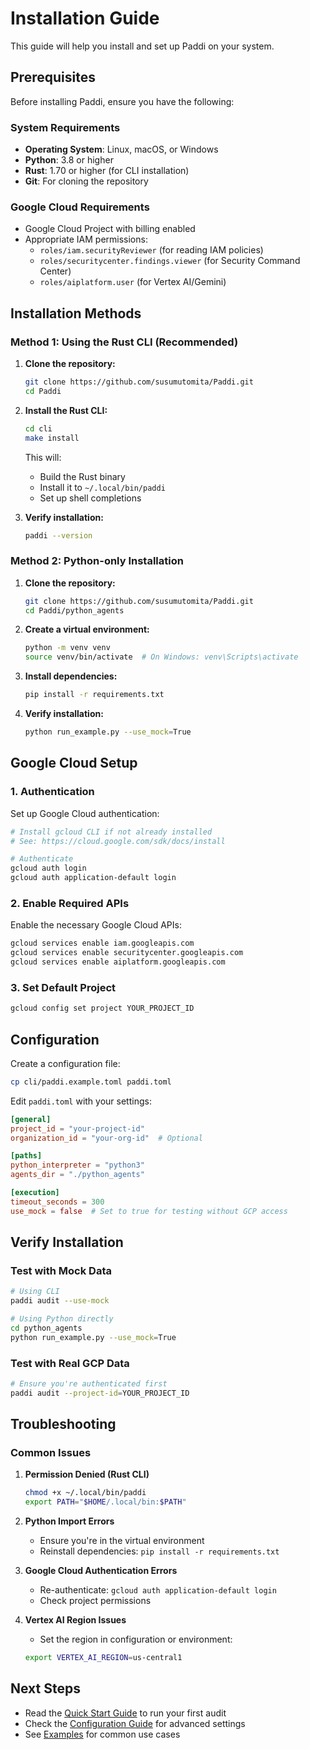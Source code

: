 # Installation Guide

This guide will help you install and set up Paddi on your system.

## Prerequisites

Before installing Paddi, ensure you have the following:

### System Requirements

- **Operating System**: Linux, macOS, or Windows
- **Python**: 3.8 or higher
- **Rust**: 1.70 or higher (for CLI installation)
- **Git**: For cloning the repository

### Google Cloud Requirements

- Google Cloud Project with billing enabled
- Appropriate IAM permissions:
  - `roles/iam.securityReviewer` (for reading IAM policies)
  - `roles/securitycenter.findings.viewer` (for Security Command Center)
  - `roles/aiplatform.user` (for Vertex AI/Gemini)

## Installation Methods

### Method 1: Using the Rust CLI (Recommended)

1. **Clone the repository:**

   ```bash
   git clone https://github.com/susumutomita/Paddi.git
   cd Paddi
   ```

2. **Install the Rust CLI:**

   ```bash
   cd cli
   make install
   ```

   This will:
   - Build the Rust binary
   - Install it to `~/.local/bin/paddi`
   - Set up shell completions

3. **Verify installation:**

   ```bash
   paddi --version
   ```

### Method 2: Python-only Installation

1. **Clone the repository:**

   ```bash
   git clone https://github.com/susumutomita/Paddi.git
   cd Paddi/python_agents
   ```

2. **Create a virtual environment:**

   ```bash
   python -m venv venv
   source venv/bin/activate  # On Windows: venv\Scripts\activate
   ```

3. **Install dependencies:**

   ```bash
   pip install -r requirements.txt
   ```

4. **Verify installation:**

   ```bash
   python run_example.py --use_mock=True
   ```

## Google Cloud Setup

### 1. Authentication

Set up Google Cloud authentication:

```bash
# Install gcloud CLI if not already installed
# See: https://cloud.google.com/sdk/docs/install

# Authenticate
gcloud auth login
gcloud auth application-default login
```

### 2. Enable Required APIs

Enable the necessary Google Cloud APIs:

```bash
gcloud services enable iam.googleapis.com
gcloud services enable securitycenter.googleapis.com
gcloud services enable aiplatform.googleapis.com
```

### 3. Set Default Project

```bash
gcloud config set project YOUR_PROJECT_ID
```

## Configuration

Create a configuration file:

```bash
cp cli/paddi.example.toml paddi.toml
```

Edit `paddi.toml` with your settings:

```toml
[general]
project_id = "your-project-id"
organization_id = "your-org-id"  # Optional

[paths]
python_interpreter = "python3"
agents_dir = "./python_agents"

[execution]
timeout_seconds = 300
use_mock = false  # Set to true for testing without GCP access
```

## Verify Installation

### Test with Mock Data

```bash
# Using CLI
paddi audit --use-mock

# Using Python directly
cd python_agents
python run_example.py --use_mock=True
```

### Test with Real GCP Data

```bash
# Ensure you're authenticated first
paddi audit --project-id=YOUR_PROJECT_ID
```

## Troubleshooting

### Common Issues

1. **Permission Denied (Rust CLI)**

   ```bash
   chmod +x ~/.local/bin/paddi
   export PATH="$HOME/.local/bin:$PATH"
   ```

2. **Python Import Errors**
   - Ensure you're in the virtual environment
   - Reinstall dependencies: `pip install -r requirements.txt`

3. **Google Cloud Authentication Errors**
   - Re-authenticate: `gcloud auth application-default login`
   - Check project permissions

4. **Vertex AI Region Issues**
   - Set the region in configuration or environment:

   ```bash
   export VERTEX_AI_REGION=us-central1
   ```

## Next Steps

- Read the [Quick Start Guide](quick-start.md) to run your first audit
- Check the [Configuration Guide](configuration.md) for advanced settings
- See [Examples](../examples/basic-audit.md) for common use cases
